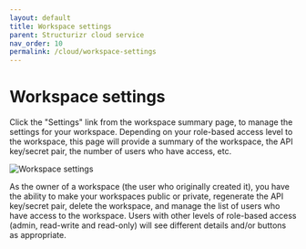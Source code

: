 ```yaml
---
layout: default
title: Workspace settings
parent: Structurizr cloud service
nav_order: 10
permalink: /cloud/workspace-settings
---
```


# Workspace settings

Click the "Settings" link from the workspace summary page, to manage the settings for your workspace.
Depending on your role-based access level to the workspace, this page will provide a summary of the workspace,
the API key/secret pair, the number of users who have access, etc.

![Workspace settings](images/workspace-settings.png)

As the owner of a workspace (the user who originally created it), you have the ability to make your workspaces public or private,
regenerate the API key/secret pair, delete the workspace, and manage the list of users who have access to the workspace.
Users with other levels of role-based access (admin, read-write and read-only) will see different details and/or buttons as appropriate.